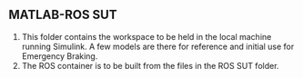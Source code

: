 ## MATLAB-ROS SUT

1. This folder contains the workspace to be held in the local machine running Simulink. A few models are there for reference and initial use for Emergency Braking. 
2. The ROS container is to be built from the files in the ROS SUT folder.
